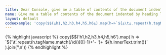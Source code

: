 ```yaml
---
title: Dear Console, give me a table of contents of the document indented by heading level
name: Give me a table of contents of the document indented by heading level
layout: default
codeexample: 'copy($$(±h1,h2,h3,h4,h5,h6±).map(h=>`${±\t±.repeat(h.tagName.match(/\d/)[0]-1)+±- ±}${h.innerText.trim()}`).join(±\n±))'
---
```


{% highlight javascript %}
copy($$('h1,h2,h3,h4,h5,h6').map(
    h => `${'\t'.repeat(h.tagName.match(/\d/)[0]-1)+'- '}`+
    `${h.innerText.trim()}`
).join('\n'))
{% endhighlight %}